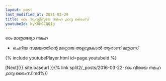 ```yaml
---
layout: post
last_modified_at: 2021-03-29
title: ഓം സ്വസ്റ്റിബുജേ നമഹ ൧൦൮ ടൈംസ്
youtubeId: kyK8HGCQQ1g
---
```

 
 
 ഓം മാത്രാഭ്യോ നമഹ 
 
 -  ചെറിയ സമയത്തിന്റെ മറ്റൊരു അളവുകോൽ ആരാണ് മത്രാസ് 
 
  
 
  
 
 
 
 
 
 


{% include youtubePlayer.html id=page.youtubeId %}
 
[Next]({{ site.baseurl }}{% link  split2/_posts/2016-03-22-ഓം വീരായ നമഹ ൧൦൮ ടൈംസ്.md%})
 
